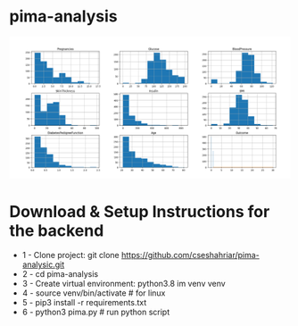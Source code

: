 # pima-analysis

![DEMO](https://github.com/cseshahriar/pima-analysic/blob/main/test_accuracy_result.png)


# Download & Setup Instructions for the backend
* 1 - Clone project: git clone https://github.com/cseshahriar/pima-analysic.git
* 2 - cd pima-analysis
* 3 - Create virtual environment: python3.8 im venv venv
* 4 - source venv/bin/activate # for linux
* 5 - pip3 install -r requirements.txt
* 6 - python3 pima.py # run python script